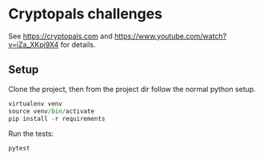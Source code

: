 # Cryptopals challenges

See https://cryptopals.com and https://www.youtube.com/watch?v=iZa_XKpj9X4 for details.

## Setup

Clone the project, then from the project dir follow the normal python
setup.

``` python
virtualenv venv
source venv/bin/activate
pip install -r requirements
```

Run the tests:

``` python
pytest
```
